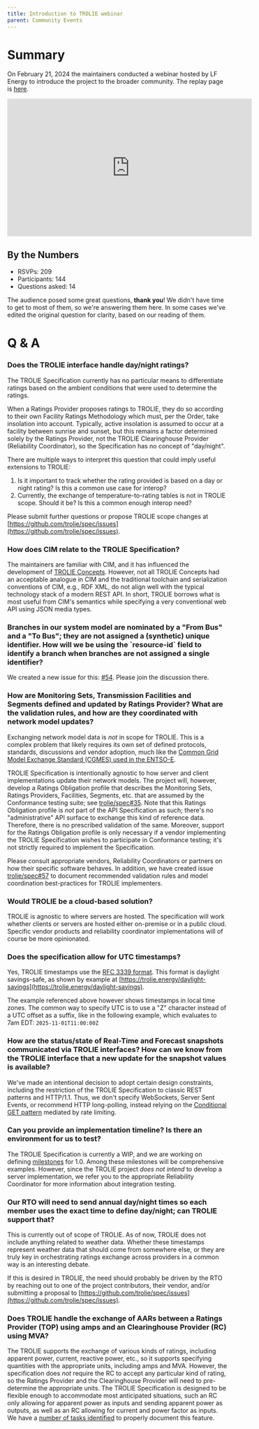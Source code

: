 ```yaml
---
title: Introduction to TROLIE webinar
parent: Community Events
---
```


# Summary

On February 21, 2024 the maintainers conducted a webinar hosted by LF Energy to
introduce the project to the broader community. The replay page is [here][recap].

<iframe width="560" height="315"
src="https://www.youtube.com/embed/RRXwD8nyokc?si=qtT_ofwjmpGJITX6"
title="YouTube video player" frameborder="0" allow="accelerometer; autoplay;
clipboard-write; encrypted-media; gyroscope; picture-in-picture; web-share"
allowfullscreen></iframe>

## By the Numbers

* RSVPs: 209
* Participants: 144
* Questions asked: 14

The audience posed some great questions, **thank you**! We didn't have time to
get to most of them, so we're answering them here. In some cases we've edited
the original question for clarity, based on our reading of them.

# Q & A

### Does the TROLIE interface handle day/night ratings?

The TROLIE Specification currently has no particular means to differentiate
ratings based on the ambient conditions that were used to determine the ratings.

When a Ratings Provider proposes ratings to TROLIE, they do so according to
their own Facility Ratings Methodology which must, per the Order, take
insolation into account. Typically, active insolation is assumed to occur at a
facility between sunrise and sunset, but this remains a factor determined solely
by the Ratings Provider, not the TROLIE Clearinghouse Provider (Reliability
Coordinator), so the Specification has no concept of "day/night".

There are multiple ways to interpret this question that could imply
useful extensions to TROLIE:

1.  Is it important to track whether the rating provided is based on a
    day or night rating? Is this a common use case for interop?
2.  Currently, the exchange of temperature-to-rating tables is not in TROLIE scope.
    Should it be? Is this a common enough interop need?

Please submit further questions or propose TROLIE scope changes at
[https://github.com/trolie/spec/issues](https://github.com/trolie/spec/issues).

### How does CIM relate to the TROLIE Specification?

The maintainers are familiar with CIM, and it has influenced the development of
[TROLIE Concepts](https://trolie.energy/concepts). However, not all TROLIE
Concepts had an acceptable analogue in CIM and the traditional toolchain and
serialization conventions of CIM, e.g., RDF XML, do not align well with the
typical technology stack of a modern REST API. In short, TROLIE borrows what is
most useful from CIM's semantics while specifying a very conventional web API
using JSON media types.


<h3>Branches in our system model are nominated by a "From Bus" and a
"To Bus"; they are not assigned a (synthetic) unique identifier. How will we
be using the `resource-id` field to identify a branch when branches are not
assigned a single identifier?</h3>

We created a new issue for this: [#54](https://github.com/trolie/spec/issues/54).
Please join the discussion there.

<h3> How are Monitoring Sets, Transmission Facilities and Segments defined and
updated by Ratings Provider? What are the validation rules, and how are they
coordinated with network model updates?</h3>

Exchanging network model data is _not_ in scope for TROLIE. This is a
complex problem that likely requires its own set of defined protocols,
standards, discussions and vendor adoption, much like the [Common Grid Model
Exchange Standard (CGMES) used in the
ENTSO-E](https://www.entsoe.eu/data/cim/cim-for-grid-models-exchange/). 

TROLIE Specification is intentionally agnostic to how server and client
implementations update their network models. The project will, however, develop
a Ratings Obligation profile that describes the Monitoring Sets, Ratings
Providers, Facilities, Segments, etc. that are assumed by the Conformance
testing suite; see [trolie/spec#35](https://github.com/trolie/spec/issues/35).
Note that this Ratings Obligation profile is *not* part of the API Specification
as such; there's no "administrative" API surface to exchange this kind of
reference data. Therefore, there is no prescribed validation of the same.
Moreover, support for the Ratings Obligation profile is only necessary if a
vendor implementing the TROLIE Specification wishes to participate in
Conformance testing; it's not strictly required to implement the Specification.

Please consult appropriate vendors, Reliability Coordinators or partners on how
their specific software behaves.  In addition, we have created issue
[trolie/spec#57](https://github.com/trolie/spec/issues/57) to document
recommended validation rules and model coordination best-practices for TROLIE
implementers.

### Would TROLIE be a cloud-based solution?

TROLIE is agnostic to where servers are hosted. The specification will work
whether clients or servers are hosted either on-premise or in a public cloud.
Specific vendor products and reliability coordinator implementations will of
course be more opinionated.

### Does the specification allow for UTC timestamps?

Yes, TROLIE timestamps use the [RFC 3339
format](https://www.rfc-editor.org/rfc/rfc3339). This format is daylight
savings-safe, as shown by example at
[https://trolie.energy/daylight-savings](https://trolie.energy/daylight-savings).

The example referenced above however shows timestamps in local time zones.  The
common way to specify UTC is to use a "Z" character instead of a UTC offset as a
suffix, like in the following example, which evaluates to 7am EDT: `2025-11-01T11:00:00Z`

<h3>How are the status/state of Real-Time and Forecast snapshots communicated
via TROLIE interfaces? How can we know from the TROLIE interface that a new
update for the snapshot values is available?</h3>

We've made an intentional decision to adopt certain design constraints,
including the restriction of the TROLIE Specification to classic REST patterns
and HTTP/1.1. Thus, we don't specify WebSockets, Server Sent Events, or
recommend HTTP long-polling, instead relying on the [Conditional GET
pattern](../articles/conditional-GET)
mediated by rate limiting.

### Can you provide an implementation timeline? Is there an environment for us to test?

The TROLIE Specification is currently a WIP, and we are working on defining
[milestones](https://github.com/trolie/spec/milestones) for 1.0. Among these
milestones will be comprehensive examples.  However, since the TROLIE project
*does not intend* to develop a server implementation, we refer you to the
appropriate Reliability Coordinator for more information about integration
testing.

### Our RTO will need to send annual day/night times so each member uses the exact time to define day/night; can TROLIE support that?

This is currently out of scope of TROLIE. As of now, TROLIE does not include
anything related to weather data.  Whether these timestamps represent weather
data that should come from somewhere else, or they are truly key in
orchestrating ratings exchange across providers in a common way is an
interesting debate.

If this is desired in TROLIE, the need should probably be driven by the RTO by
reaching out to one of the project contributors, their vendor, and/or submitting
a proposal to
[https://github.com/trolie/spec/issues](https://github.com/trolie/spec/issues).

### Does TROLIE handle the exchange of AARs between a Ratings Provider (TOP) using amps and an Clearinghouse Provider (RC) using MVA?

The TROLIE supports the exchange of various kinds of ratings, including apparent
power, current, reactive power, etc., so it supports specifying quantities with
the appropriate units, including amps and MVA. However, the specification does
*not* require the RC to accept any particular kind of rating, so the Ratings
Provider and the Clearinghouse Provider will need to pre-determine the
appropriate units. The TROLIE Specification is designed to be flexible enough to
accommodate most anticipated situations, such an RC only allowing for apparent
power as inputs and sending apparent power as outputs, as well as an RC allowing
for current and power factor as inputs. We have a [number of tasks
identified](https://github.com/trolie/spec/issues/43) to properly document this
feature. 

[recap]: https://community.linuxfoundation.org/events/details/lfhq-lf-energy-presents-webinar-introduction-to-trolie
[patchForecast]: https://trolie.energy/spec#tag/Rating-Proposals/operation/patchRatingForecastProposalForProvider
